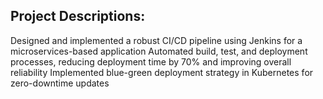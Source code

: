 ## Project Descriptions:
Designed and implemented a robust CI/CD pipeline using Jenkins for a microservices-based application
Automated build, test, and deployment processes, reducing deployment time by 70\% and improving overall reliability
Implemented blue-green deployment strategy in Kubernetes for zero-downtime updates
